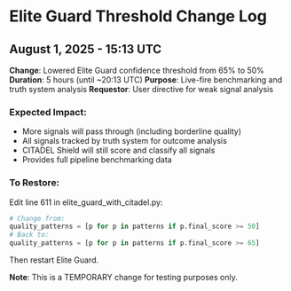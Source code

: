# Elite Guard Threshold Change Log

## August 1, 2025 - 15:13 UTC

**Change**: Lowered Elite Guard confidence threshold from 65% to 50%
**Duration**: 5 hours (until ~20:13 UTC)
**Purpose**: Live-fire benchmarking and truth system analysis
**Requestor**: User directive for weak signal analysis

### Expected Impact:
- More signals will pass through (including borderline quality)
- All signals tracked by truth system for outcome analysis
- CITADEL Shield will still score and classify all signals
- Provides full pipeline benchmarking data

### To Restore:
Edit line 611 in elite_guard_with_citadel.py:
```python
# Change from:
quality_patterns = [p for p in patterns if p.final_score >= 50]
# Back to:
quality_patterns = [p for p in patterns if p.final_score >= 65]
```

Then restart Elite Guard.

**Note**: This is a TEMPORARY change for testing purposes only.